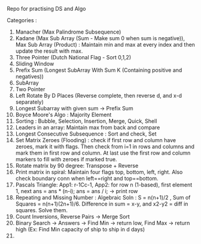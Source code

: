Repo for practising DS and Algo

Categories :

1. Manacher (Max Palindrome Subsequence)
2. Kadane (Max Sub Array (Sum - Make sum 0 when sum is negative)), Max Sub Array (Product) : Maintain min and max at every index and then update the result with max.
3. Three Pointer (Dutch National Flag - Sort 0,1,2)
4. Sliding Window
5. Prefix Sum (Longest SubArray With Sum K (Containing positive and negatives))
6. SubArray
7. Two Pointer
8. Left Rotate By D Places (Reverse complete, then reverse d, and x-d separately)
9. Longest Subarray with given sum -> Prefix Sum
10. Boyce Moore's Algo : Majority Element
11. Sorting : Bubble, Selection, Insertion, Merge, Quick, Shell
12. Leaders in an array: Maintain max from back and compare
13. Longest Consecutive Subsequence : Sort and check, Set
14. Set Matrix Zeroes (Flooding) : check if first row and column have zeroes, mark it with flags. Then check from i=1 in rows and columns and mark them in first row and column. At last use the first row and column markers to fill with zeroes if marked true.
15. Rotate matrix by 90 degree: Transpose + Reverse
16. Print matrix in spiral: Maintain four flags top, bottom, left, right. Also check boundary conn when left==right and top==bottom.
17. Pascals Triangle: App1: r-1Cc-1, App2: for row n (1-based), first element 1, next ans = ans * (n-i); ans = ans / i; -> print row
18. Repeating and Missing Number : Algebraic Soln : S = n(n+1)/2 , Sum of Squares = n(n+1)(2n+1)/6. Difference in sum = x-y, and x2-y2 = diff in squares. Solve them.
19. Count Inversions, Reverse Pairs -> Merge Sort
20. Binary Search -> Answers -> Find Min -> return low, Find Max -> return high (Ex: Find Min capacity of ship to ship in d days)
21. 
